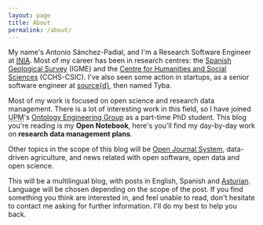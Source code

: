```yaml
---
layout: page
title: About
permalink: /about/
---
```


My name's Antonio Sánchez-Padial, and I'm a Research Software Engineer at [<abbr title="Spanish National Institute for Research and Technology in Agriculture and Food">INIA</abbr>](http://www.inia.es). Most of my career has been in research centres: the [Spanish
  Geological Survey](http://www.igme.es) (IGME) and the [Centre for Humanities and Social Sciences](www.cchs.csic.es) (CCHS-CSIC). I've also seen some action in startups, as a senior software engineer at [source{d}](http://sourced.tech), then named Tyba.

Most of my work is focused on open science and research data management. There is a lot of interesting work in this field, so I have joined <abbr title="Universidad Politécnica de Madrid">UPM</abbr>'s [Ontology Engineering Group](http://www.oeg-upm.net) as a part-time PhD student.
This blog you're reading is my **Open Notebook**, here's you'll find my day-by-day work on **research data management plans**.

Other topics in the scope of this blog will be [Open Journal System](http://pkp.sku.ca/ojs), data-driven agriculture, and news related with open software, open data and open science.

This will be a multilingual blog, with posts in English, Spanish and [Asturian](https://en.wikipedia.org/wiki/Asturian_language). Language will be chosen depending on the scope of the post. If you find something you think are interested in, and feel unable to read, don't hesitate to contact me asking for further information. I'll do my best to help you back.
